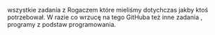wszystkie zadania z Rogaczem które mieliśmy dotychczas jakby ktoś potrzebował. W razie co wrzucę na tego GitHuba też inne zadania , programy z podstaw programowania.
